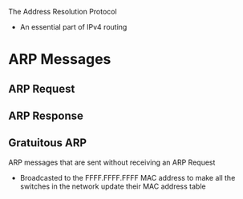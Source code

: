 The Address Resolution Protocol

* An essential part of IPv4 routing

# ARP Messages

## ARP Request

## ARP Response

## Gratuitous ARP 

ARP messages that are sent without receiving an ARP Request

* Broadcasted to the FFFF.FFFF.FFFF MAC address to make all the switches in the network update their MAC address table

